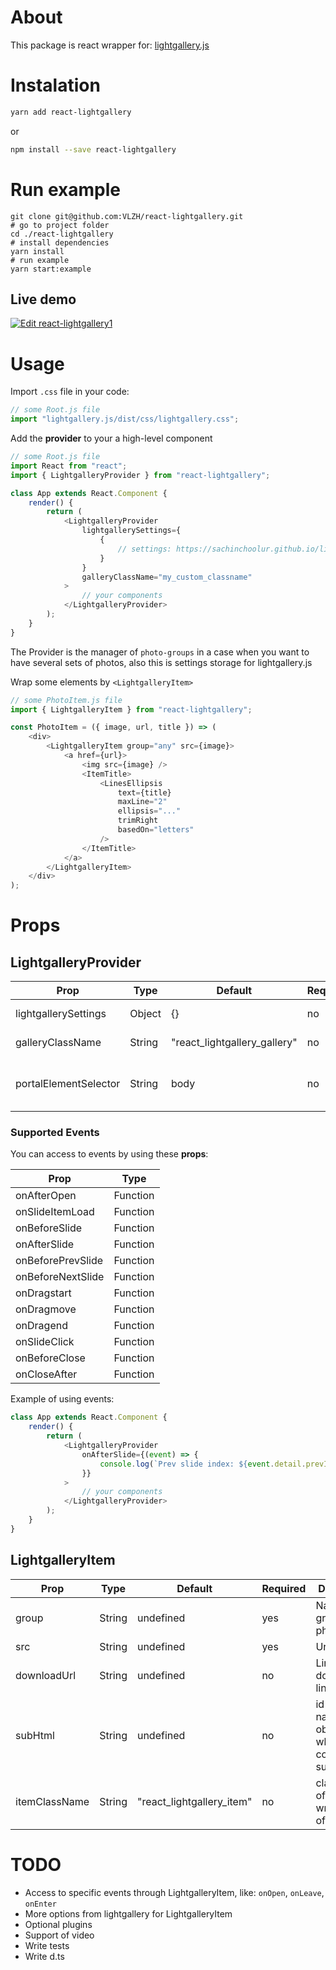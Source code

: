 # About

This package is react wrapper for: [lightgallery.js](https://sachinchoolur.github.io/lightgallery.js)

# Instalation

```bash
yarn add react-lightgallery
```
or
```bash
npm install --save react-lightgallery
```

# Run example
```
git clone git@github.com:VLZH/react-lightgallery.git
# go to project folder
cd ./react-lightgallery
# install dependencies
yarn install
# run example
yarn start:example
```
## Live demo

[![Edit react-lightgallery1](https://codesandbox.io/static/img/play-codesandbox.svg)](https://codesandbox.io/s/mo45kpo92j?fontsize=14)

# Usage

Import `.css` file in your code:

```javascript
// some Root.js file
import "lightgallery.js/dist/css/lightgallery.css";
```

Add the **provider** to your a high-level component

```javascript
// some Root.js file
import React from "react";
import { LightgalleryProvider } from "react-lightgallery";

class App extends React.Component {
    render() {
        return (
            <LightgalleryProvider
                lightgallerySettings={
                    {
                        // settings: https://sachinchoolur.github.io/lightgallery.js/docs/api.html
                    }
                }
                galleryClassName="my_custom_classname"
            >
                // your components
            </LightgalleryProvider>
        );
    }
}
```

The Provider is the manager of `photo-groups` in a case when you want to have several sets of photos, also this is settings storage for lightgallery.js

Wrap some elements by `<LightgalleryItem>`

```javascript
// some PhotoItem.js file
import { LightgalleryItem } from "react-lightgallery";

const PhotoItem = ({ image, url, title }) => (
    <div>
        <LightgalleryItem group="any" src={image}>
            <a href={url}>
                <img src={image} />
                <ItemTitle>
                    <LinesEllipsis
                        text={title}
                        maxLine="2"
                        ellipsis="..."
                        trimRight
                        basedOn="letters"
                    />
                </ItemTitle>
            </a>
        </LightgalleryItem>
    </div>
);
```

# Props

## LightgalleryProvider

| Prop                  | Type   | Default                      | Required | Description                                                                                                         |
|-----------------------|--------|------------------------------|----------|---------------------------------------------------------------------------------------------------------------------|
| lightgallerySettings  | Object | {}                           | no       | Setting for lightgallery. [More information](https://sachinchoolur.github.io/lightgallery.js/docs/api.html#options) |
| galleryClassName      | String | "react_lightgallery_gallery" | no       | Class name of gallery target element                                                                                |
| portalElementSelector | String | body                         | no       | Portal target element for adding divelement(lightgallery target element)                                            |

### Supported Events
You can access to events by using these **props**:

| Prop              | Type     |
|-------------------|----------|
| onAfterOpen       | Function |
| onSlideItemLoad   | Function |
| onBeforeSlide     | Function |
| onAfterSlide      | Function |
| onBeforePrevSlide | Function |
| onBeforeNextSlide | Function |
| onDragstart       | Function |
| onDragmove        | Function |
| onDragend         | Function |
| onSlideClick      | Function |
| onBeforeClose     | Function |
| onCloseAfter      | Function |

Example of using events:
```javascript
class App extends React.Component {
    render() {
        return (
            <LightgalleryProvider
                onAfterSlide={(event) => {
                    console.log(`Prev slide index: ${event.detail.prevIndex}; Current index: ${event.detail.index}`)
                }}
            >
                // your components
            </LightgalleryProvider>
        );
    }
}
```


## LightgalleryItem

| Prop          | Type   | Default                   | Required | Description                                                     |
| ------------- | ------ | ------------------------- | -------- | --------------------------------------------------------------- |
| group         | String | undefined                 | yes      | Name of group of photos set                                     |
| src           | String | undefined                 | yes      | Url to image                                                    |
| downloadUrl   | String | undefined                 | no       | Link for download link                                          |
| subHtml       | String | undefined                 | no       | id or class name of an object(div) which contain your sub html. |
| itemClassName | String | "react_lightgallery_item" | no       | class name of wrapper(div) of children                          |

# TODO

- Access to specific events through LightgalleryItem, like: `onOpen`, `onLeave`, `onEnter`
- More options from lightgallery for LightgalleryItem
- Optional plugins
- Support of video
- Write tests
- Write d.ts

